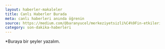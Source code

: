 ```yaml
---
layout: haberler-makaleler
title: Canlı Haberler Burada
meta: canlı haberleri anında öğrenin
source: https://medium.com/@baranyucel/merkeziyetsizli%C4%9Fin-etkileri-arac%C4%B1lar%C4%B1n-ortadan-kalkmas%C4%B1-28885be5b127
category: son-dakika-haberleri
---
```

*Buraya bir şeyler yazalım.
